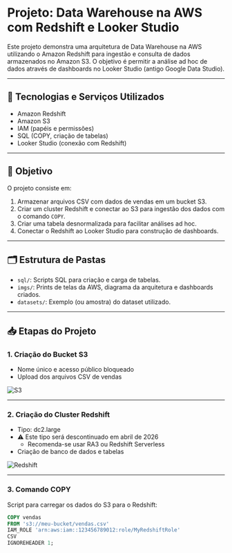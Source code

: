 # Projeto: Data Warehouse na AWS com Redshift e Looker Studio

Este projeto demonstra uma arquitetura de Data Warehouse na AWS utilizando o Amazon Redshift para ingestão e consulta de dados armazenados no Amazon S3. O objetivo é permitir a análise ad hoc de dados através de dashboards no Looker Studio (antigo Google Data Studio).

---

## 🔧 Tecnologias e Serviços Utilizados

- Amazon Redshift
- Amazon S3
- IAM (papéis e permissões)
- SQL (COPY, criação de tabelas)
- Looker Studio (conexão com Redshift)

---

## 🎯 Objetivo

O projeto consiste em:

1. Armazenar arquivos CSV com dados de vendas em um bucket S3.
2. Criar um cluster Redshift e conectar ao S3 para ingestão dos dados com o comando `COPY`.
3. Criar uma tabela desnormalizada para facilitar análises ad hoc.
4. Conectar o Redshift ao Looker Studio para construção de dashboards.

---

## 🗂️ Estrutura de Pastas

- `sql/`: Scripts SQL para criação e carga de tabelas.
- `imgs/`: Prints de telas da AWS, diagrama da arquitetura e dashboards criados.
- `datasets/`: Exemplo (ou amostra) do dataset utilizado.

---

## 📥 Etapas do Projeto

### 1. Criação do Bucket S3
- Nome único e acesso público bloqueado
- Upload dos arquivos CSV de vendas

![S3](imgs/s3-bucket.png)

---

### 2. Criação do Cluster Redshift
- Tipo: dc2.large
 - ⚠️ Este tipo será descontinuado em abril de 2026
   - Recomenda-se usar RA3 ou Redshift Serverless
- Criação de banco de dados e tabelas

![Redshift](imgs/redshift-cluster.png)

---

### 3. Comando COPY
Script para carregar os dados do S3 para o Redshift:

```sql
COPY vendas
FROM 's3://meu-bucket/vendas.csv'
IAM_ROLE 'arn:aws:iam::123456789012:role/MyRedshiftRole'
CSV
IGNOREHEADER 1;
